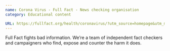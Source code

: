 ```yaml
---
name: Corona Virus - Full Fact - News checking organisation
category: Educational content

URL: https://fullfact.org/health/coronavirus/?utm_source=homepage&utm_medium=trending
---
```


Full Fact fights bad information.
We’re a team of independent fact checkers and campaigners who find, expose and counter the harm it does.